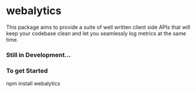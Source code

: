 # webalytics
This package aims to provide a suite of well written client side APIs that will keep your codebase clean and let you seamlessly log metrics at the same time.

<h3>Still in Development...</h3>


<h3>To get Started</h3>
npm install webalytics


